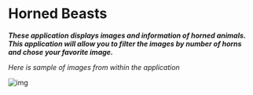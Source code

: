 # Horned Beasts

***These application displays images and information of horned animals. This application will allow you to filter the images by number of horns and chose your favorite image.***

*Here is sample of images from within the application*

![img](https://www.dhresource.com/0x0s/f2-albu-g5-M00-1A-11-rBVaI1hsIIiALxKzAAIHjSU3VkE490.jpg/wholesale-halloween-costume-prop-unicorn.jpg)